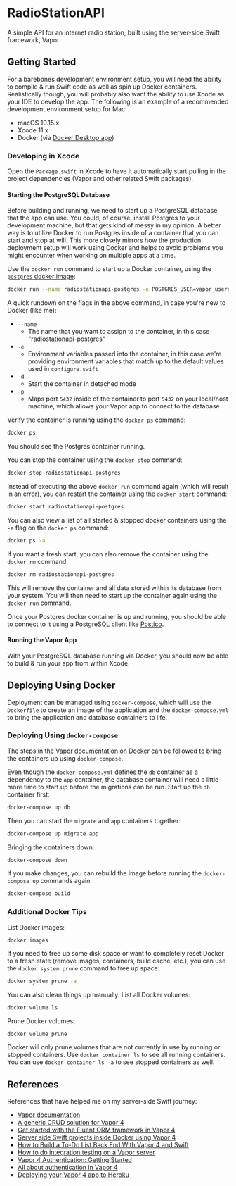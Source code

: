# RadioStationAPI

A simple API for an internet radio station, built using the server-side Swift framework, Vapor.

## Getting Started

For a barebones development environment setup, you will need the ability to compile & run Swift code as well as spin up Docker containers. Realistically though, you will probably also want the ability to use Xcode as your IDE to develop the app. The following is an example of a recommended development environment setup for Mac:

* macOS 10.15.x
* Xcode 11.x
* Docker (via [Docker Desktop app](https://hub.docker.com/editions/community/docker-ce-desktop-mac))

### Developing in Xcode

Open the `Package.swift` in Xcode to have it automatically start pulling in the project dependencies (Vapor and other related Swift packages).

#### Starting the PostgreSQL Database

Before building and running, we need to start up a PostgreSQL database that the app can use. You could, of course, install Postgres to your development machine, but that gets kind of messy in my opinion. A better way is to utilize Docker to run Postgres inside of a container that you can start and stop at will. This more closely mirrors how the production deployment setup will work using Docker and helps to avoid problems you might encounter when working on multiple apps at a time.

Use the `docker run` command to start up a Docker container, using the [`postgres` docker image](https://hub.docker.com/_/postgres):

```bash
docker run --name radiostationapi-postgres -e POSTGRES_USER=vapor_username -e POSTGRES_PASSWORD=vapor_password -e POSTGRES_DB=vapor_database -d -p 5432:5432 postgres
```

A quick rundown on the flags in the above command, in case you're new to Docker (like me):

* `--name`
    * The name that you want to assign to the container, in this case "radiostationapi-postgres"
* `-e`
    * Environment variables passed into the container, in this case we're providing environment variables that match up to the default values used in `configure.swift`
* `-d`
    * Start the container in detached mode
*  `-p`
    * Maps port `5432` inside of the container to port `5432` on your local/host machine, which allows your Vapor app to connect to the database

Verify the container is running using the `docker ps` command:

```bash
docker ps
```

You should see the Postgres container running.

You can stop the container using the `docker stop` command:

```bash
docker stop radiostationapi-postgres
```

Instead of executing the above `docker run` command again (which will result in an error), you can restart the container using the `docker start` command:

```bash
docker start radiostationapi-postgres
```

You can also view a list of all started & stopped docker containers using the `-a` flag on the `docker ps` command:

```bash
docker ps -a
```

If you want a fresh start, you can also remove the container using the `docker rm` command:

```bash
docker rm radiostationapi-postgres
```

This will remove the container and all data stored within its database from your system. You will then need to start up the container again using the `docker run` command.

Once your Postgres docker container is up and running, you should be able to connect to it using a PostgreSQL client like [Postico](https://eggerapps.at/postico/).

#### Running the Vapor App

With your PostgreSQL database running via Docker, you should now be able to build & run your app from within Xcode.

## Deploying Using Docker

Deployment can be managed using `docker-compose`, which will use the `Dockerfile` to create an image of the application and the `docker-compose.yml` to bring the application and database containers to life.

### Deploying Using `docker-compose`

The steps in the [Vapor documentation on Docker](https://docs.vapor.codes/4.0/deploy/docker/) can be followed to bring the containers up using `docker-compose`.

Even though the `docker-compose.yml` defines the `db` container as a dependency to the `app` container, the database container will need a little more time to start up before the migrations can be run. Start up the `db` container first:

```bash
docker-compose up db
```

Then you can start the `migrate` and `app` containers together:

```bash
docker-compose up migrate app
```

Bringing the containers down:

```bash
docker-compose down
```

If you make changes, you can rebuild the image before running the `docker-compose up` commands again:

```bash
docker-compose build
```

### Additional Docker Tips

List Docker images:

```bash
docker images
```

If you need to free up some disk space or want to completely reset Docker to a fresh state (remove images, containers, build cache, etc.), you can use the `docker system prune` command to free up space:

```bash
docker system prune -a
```

You can also clean things up manually. List all Docker volumes:

```bash
docker volume ls
```

Prune Docker volumes:

```
docker volume prune
```

Docker will only prune volumes that are not currently in use by running or stopped containers. Use `docker container ls` to see all running containers. You can use `docker container ls -a` to see stopped containers as well.

## References

References that have helped me on my server-side Swift journey:

* [Vapor documentation](https://docs.vapor.codes/4.0/)
* [A generic CRUD solution for Vapor 4](https://theswiftdev.com/a-generic-crud-solution-for-vapor-4/)
* [Get started with the Fluent ORM framework in Vapor 4](https://theswiftdev.com/get-started-with-the-fluent-orm-framework-in-vapor-4/)
* [Server side Swift projects inside Docker using Vapor 4](https://theswiftdev.com/server-side-swift-projects-inside-docker-using-vapor-4/)
* [How to Build a To-Do List Back End With Vapor 4 and Swift](https://medium.com/better-programming/vapor-4-todo-backend-5035c9d7e295)
* [How to do integration testing on a Vapor server](https://losingfight.com/blog/2018/12/16/how-to-do-integration-testing-on-a-vapor-server/)
* [Vapor 4 Authentication: Getting Started](https://www.raywenderlich.com/9191035-vapor-4-authentication-getting-started)
* [All about authentication in Vapor 4](https://theswiftdev.com/all-about-authentication-in-vapor-4/)
* [Deploying your Vapor 4 app to Heroku](https://itnext.io/deploying-your-vapor-4-app-to-heroku-48b26f9f46cb)
